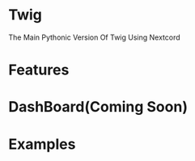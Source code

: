 # Twig
The Main Pythonic Version Of Twig Using Nextcord
# Features

# DashBoard(Coming Soon)

# Examples
